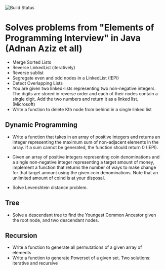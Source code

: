 ![Build Status](https://travis-ci.org/nawazish-github/elements-of-programming-interviews-java.svg?branch=master)

# Solves problems from "Elements of Programming Interview" in Java (Adnan Aziz et all)

- Merge Sorted Lists
- Reverse LinkedList (iteratively)
- Reverse sublist
- Segregate even and odd nodes in a LinkedList (!EPI)
- Detect Overlapping Lists
- You are given two linked-lists representing two non-negative integers. The digits are stored in reverse order and
  each of their nodes contain a single digit. Add the two numbers and return it as a linked list. (Microsoft)
- Write a function to delete Kth node from behind in a single linked list

## Dynamic Programming

- Write a function that takes in an array of positive integers and returns an integer representing the maximum
sum of non-adjacent elements in the array. If a sum cannot be generated, the function should return 0 (!EPI).

- Given an array of positive integers representing coin denominations and a single non-negative integer representing
a target amount of money, implement a function that returns the number of ways to make change for that target
amount using the given coin denominations. Note that an unlimited amount of coind is at your disposal. 

- Solve Levenshtein distance problem.

## Tree

- Solve a descendant tree to find the Youngest Common Ancestor given the root node, and two descendant nodes.

## Recursion

- Write a function to generate all permutations of a given array of elements
- Write a function to generate Powerset of a given set. Two solutions: iterative and recursive